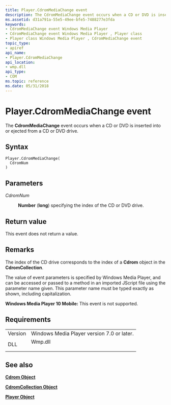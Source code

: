 ```yaml
---
title: Player.CdromMediaChange event
description: The CdromMediaChange event occurs when a CD or DVD is inserted into or ejected from a CD or DVD drive.
ms.assetid: d31a791a-55e5-49ee-bfe5-7488277e3fda
keywords:
- CdromMediaChange event Windows Media Player
- CdromMediaChange event Windows Media Player , Player class
- Player class Windows Media Player , CdromMediaChange event
topic_type:
- apiref
api_name:
- Player.CdromMediaChange
api_location:
- wmp.dll
api_type:
- COM
ms.topic: reference
ms.date: 05/31/2018
---
```


# Player.CdromMediaChange event

The **CdromMediaChange** event occurs when a CD or DVD is inserted into or ejected from a CD or DVD drive.

## Syntax


```JScript
Player.CdromMediaChange(
  CdromNum
)
```



## Parameters

<dl> <dt>

*CdromNum* 
</dt> <dd>

**Number** (**long**) specifying the index of the CD or DVD drive.

</dd> </dl>

## Return value

This event does not return a value.

## Remarks

The index of the CD drive corresponds to the index of a **Cdrom** object in the **CdromCollection**.

The value of event parameters is specified by Windows Media Player, and can be accessed or passed to a method in an imported JScript file using the parameter name given. This parameter name must be typed exactly as shown, including capitalization.

**Windows Media Player 10 Mobile:** This event is not supported.

## Requirements



|                    |                                                                                    |
|--------------------|------------------------------------------------------------------------------------|
| Version<br/> | Windows Media Player version 7.0 or later.<br/>                              |
| DLL<br/>     | <dl> <dt>Wmp.dll</dt> </dl> |



## See also

<dl> <dt>

[**Cdrom Object**](cdrom-object.md)
</dt> <dt>

[**CdromCollection Object**](cdromcollection-object.md)
</dt> <dt>

[**Player Object**](player-object.md)
</dt> </dl>

 

 






